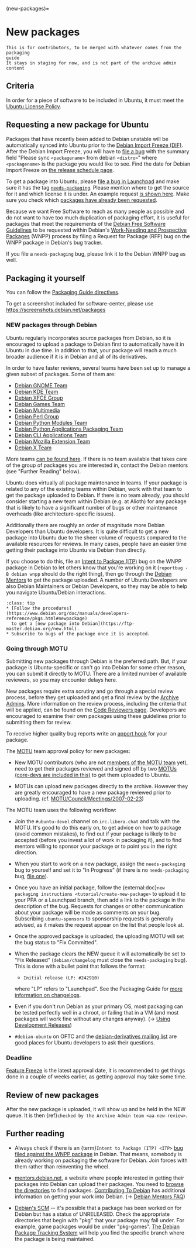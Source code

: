 (new-packages)=
# New packages

```{note}
This is for contributors, to be merged with whatever comes from the packaging
guide
It stays in staging for now, and is not part of the archive admin content
```



## Criteria

In order for a piece of software to be included in Ubuntu, it must meet the
[Ubuntu License Policy](https://help.ubuntu.com/community/License).

## Requesting a new package for Ubuntu

Packages that have recently been added to Debian unstable will be automatically
synced into Ubuntu prior to the
[Debian Import Freeze (DIF)](https://wiki.ubuntu.com/DebianImportFreeze).
After the Debian Import Freeze, you will have to
[file a bug](https://launchpad.net/ubuntu/+filebug/?no-redirect) with the
summary field "Please sync `<packagename>` from debian `<distro>`" where
`<packagename>` is the package you would like to see. Find the date for Debian
Import Freeze on
[the release schedule page](https://wiki.ubuntu.com/ReleaseSchedule).

To get a package into Ubuntu, please
[file a bug in Launchpad](https://bugs.launchpad.net/ubuntu/+filebug?no-redirect&field.tag=needs-packaging)
and make sure it has the tag [`needs-packaging`](https://lists.ubuntu.com/archives/ubuntu-motu/2007-March/001471.html).
Please mention where to get the source for it and which license it is under. An
example request [is shown here](https://wiki.ubuntu.com/UbuntuDevelopment/NewPackages/ExamplePackageRequest).
Make sure you check which [packages have already been requested](https://launchpad.net/ubuntu/+bugs?field.tag=needs-packaging). 

Because we want Free Software to reach as many people as possible and do not
want to have too much duplication of packaging effort, it is useful for packages
that meet the requirements of the
[Debian Free Software Guidelines](https://www.debian.org/social_contract)
to be requested within Debian's
[Work-Needing and Prospective Packages](https://www.debian.org/devel/wnpp/)
(WNPP) process by filing a Request for Package (RFP) bug on the WNPP package in
Debian's bug tracker.

If you file a `needs-packaging` bug, please link it to the Debian WNPP bug as
well.

## Packaging it yourself

You can follow the [Packaging Guide directives](https://canonical-ubuntu-packaging-guide.readthedocs-hosted.com/en/latest/).

To get a screenshot included for software-center, please use https://screenshots.debian.net/packages

### NEW packages through Debian

Ubuntu regularly incorporates source packages from Debian, so it is encouraged
to upload a package to Debian first to automatically have it in Ubuntu in due
time. In addition to that, your package will reach a much broader audience if
it is in Debian and all of its derivatives.

In order to have faster reviews, several teams have been set up to manage a
given subset of packages. Some of them are:

* [Debian GNOME Team](https://wiki.debian.org/Teams/DebianGnome)
* [Debian KDE Team](https://salsa.debian.org/qt-kde-team/)
* [Debian XFCE Group](https://wiki.debian.org/Teams/DebianXfceGroup)
* [Debian Games Team](https://wiki.debian.org/Games/Team)
* [Debian Multimedia](https://wiki.debian.org/DebianMultimedia)
* [Debian Perl Group](https://wiki.debian.org/Teams/DebianPerlGroup)
* [Debian Python Modules Team](https://wiki.debian.org/Teams/PythonModulesTeam)
* [Debian Python Applications Packaging Team](https://wiki.debian.org/Teams/PythonAppsPackagingTeam)
* [Debian CLI Applications Team](https://wiki.debian.org/Teams/DebianCliAppsTeam)
* [Debian Mozilla Extension Team](https://wiki.debian.org/Teams/DebianWebextensionTeam)
* [Debian X Team](https://salsa.debian.org/xorg-team)

More teams [can be found here](https://wiki.debian.org/Teams). If there is no
team available that takes care of the group of packages you are interested in,
contact the Debian mentors (see "Further Reading" below).

Ubuntu does virtually all package maintenance in teams. If your package is
related to any of the existing teams within Debian, work with that team to get
the package uploaded to Debian. If there is no team already, you should consider
starting a new team within Debian (e.g. at Alioth) for any package that is
likely to have a significant number of bugs or other maintenance overheads
(like architecture-specific issues).

Additionally there are roughly an order of magnitude more Debian Developers
than Ubuntu developers. It is quite difficult to get a new package into Ubuntu
due to the sheer volume of requests compared to the available resources for
reviews. In many cases, people have an easier time getting their package into
Ubuntu via Debian than directly.

If you choose to do this, file an [Intent to Package (ITP)](https://www.debian.org/devel/wnpp/being_packaged)
bug on the WNPP package in Debian to let others know that you're working on it
(`reportbug -B debian wnpp` should do the right thing), then go through the
[Debian Mentors](https://mentors.debian.net/) to get the package
uploaded. A number of Ubuntu Developers are also Debian Maintainers or Debian
Developers, so they may be able to help you navigate Ubuntu/Debian interactions.

```{admonition} Some good tips
:class: tip
* [Follow the procedures](https://www.debian.org/doc/manuals/developers-reference/pkgs.html#newpackage)
  to get a [new package into Debian](https://ftp-master.debian.org/new.html).
* Subscribe to bugs of the package once it is accepted.
```

### Going through MOTU

Submitting new packages through Debian is the preferred path. But, if your
package is Ubuntu-specific or can't go into Debian for some other reason, you
can submit it directly to MOTU. There are a limited number of available
reviewers, so you may encounter delays here.

New packages require extra scrutiny and go through a special review process,
before they get uploaded and get a final review by the [Archive Admins](https://launchpad.net/~ubuntu-archive).
More information on the review process, including the criteria that will be
applied, can be found on the [Code Reviewers page](https://wiki.ubuntu.com/UbuntuDevelopment/CodeReviews#NewPackage).
Developers are encouraged to examine their own packages using these guidelines
prior to submitting them for review.

To receive higher quality bug reports write an
[apport hook](https://wiki.ubuntu.com/Apport#Per-package_Apport_Hooks) for your package.

The [MOTU](https://wiki.ubuntu.com/MOTU) team approval policy for new packages:

* New MOTU contributors (who are not [members of the MOTU team](https://launchpad.net/~motu)
  yet), need to get their packages reviewed and signed off by two
  [MOTUs (core-devs are included in this)](https://launchpad.net/~motu/+members)
  to get them uploaded to Ubuntu.

* MOTUs can upload new packages directly to the archive. However they are
  greatly encouraged to have a new package reviewed prior to uploading.
  (cf. [MOTU/Council/Meetings/2007-02-23](https://wiki.ubuntu.com/MOTU/Council/Meetings/2007-02-23))

The MOTU team uses the following workflow:

* Join the `#ubuntu-devel` channel on `irc.libera.chat` and talk with the MOTU.
  It's good to do this early on, to get advice on how to package (avoid common
  mistakes), to find out if your package is likely to be accepted (before you
  invest a lot of work in packaging it), and to find mentors willing to sponsor
  your package or to point you in the right direction.

* When you start to work on a new package, assign the `needs-packaging` bug to
  yourself and set it to "In Progress" (if there is no `needs-packaging` bug,
  [file one](https://bugs.launchpad.net/ubuntu/+filebug/+login)).

* Once you have an initial package, follow the
  {external:doc}`new packaging instructions <tutorial/create-new-package>`
  to upload it to your PPA or a Launchpad branch, then add a link to the package
  in the description of the bug. Requests for changes or other communication
  about your package will be made as comments on your bug. Subscribing
  `ubuntu-sponsors` to sponsorship requests is generally advised, as it makes
  the request appear on the list that people look at.

* Once the approved package is uploaded, the uploading MOTU will set the bug
  status to "Fix Committed".

* When the package clears the NEW queue it will automatically be set to "Fix
  Released" (`debian/changelog` must close the `needs-packaging` bug). This is
  done with a bullet point that follows the format:

  * `Initial release (LP: #242910)`
 
  where "LP" refers to "Launchpad". See the Packaging Guide for
  [more information on changelogs](https://wiki.ubuntu.com/PackagingGuide/Howtos/PackagingFromScratchHelloChangelog).

* Even if you don't run Debian as your primary OS, most packaging can be tested
  perfectly well in a chroot, or failing that in a VM (and most packages will
  work fine without any changes anyway).
  (→ [Using Development Releases](https://wiki.ubuntu.com/UsingDevelopmentReleases))

* `#debian-ubuntu` on OFTC and the
  [debian-derivatives mailing list](https://lists.debian.org/debian-derivatives/)
  are good places for Ubuntu developers to ask their questions.


### Deadline

[Feature Freeze](https://wiki.ubuntu.com/FeatureFreeze) is the latest approval
date, it is recommended to get things done in a couple of weeks earlier, as
getting approval may take some time.


## Review of new packages

After the new package is uploaded, it will show up and be held in the NEW queue.
It is then {ref}`checked by the Archive Admin team <aa-new-review>`.


## Further reading

* Always check if there is an {term}`Intent to Package (ITP) <ITP>`
  [bug filed against the WNPP package](https://bugs.debian.org/cgi-bin/pkgreport.cgi?pkg=wnpp;dist=unstable) in Debian.
  That means, somebody is already working on packaging the software for Debian.
  Join forces with them rather than reinventing the wheel.

* [mentors.debian.net](https://mentors.debian.net/), a website where people
  interested in getting their packages into Debian can upload their packages.
  You need to [browse the directories](https://mentors.debian.net/debian/pool/)
  to find packages. [Contributing To Debian](https://wiki.ubuntu.com/Debian/ForUbuntuDevelopers)
  has additional information on getting your work into Debian.
  (→ [Debian Mentors FAQ](https://wiki.debian.org/DebianMentorsFaq))

* [Debian's SCM](https://salsa.debian.org/public) -- it's possible that a package has
  been worked on for Debian but has a status of UNRELEASED. Check the
  appropriate directories that begin with "pkg" that your package may fall
  under. For example, game packages would be under "pkg-games".
  [The Debian Package Tracking System](https://packages.qa.debian.org/common/index.html)
  will help you find the specific branch where the package is being maintained.

